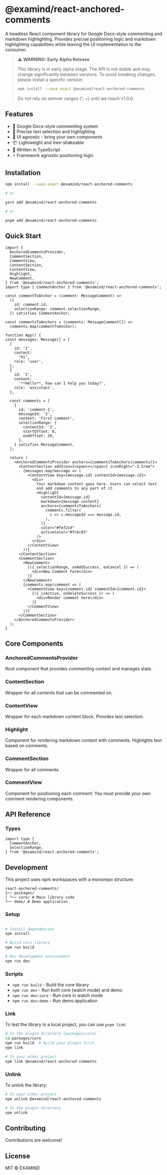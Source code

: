 # @examind/react-anchored-comments

A headless React component library for Google Docs-style commenting and markdown highlighting. Provides precise positioning logic and markdown highlighting capabilities while leaving the UI implementation to the consumer.

> ⚠️ **WARNING: Early Alpha Release**
>
> This library is in early alpha stage. The API is not stable and may change significantly between versions.
> To avoid breaking changes, please install a specific version:
>
> ```bash
> npm install --save-exact @examind/react-anchored-comments
> ```
>
> Do not rely on semver ranges (^, ~) until we reach v1.0.0.

## Features

- 📝 Google Docs-style commenting system
- 🎯 Precise text selection and highlighting
- 🎨 UI agnostic - bring your own components
- 📦 Lightweight and tree-shakeable
- 💪 Written in TypeScript
- ⚡ Framework agnostic positioning logic

## Installation

```bash
npm install --save-exact @examind/react-anchored-comments

# or

yarn add @examind/react-anchored-comments

# or

pnpm add @examind/react-anchored-comments
```

## Quick Start

```tsx
import {
  AnchoredCommentsProvider,
  CommentSection,
  CommentView,
  ContentSection,
  ContentView,
  Highlight,
  NewComment,
} from '@examind/react-anchored-comments';
import type { CommentAnchor } from '@examind/react-anchored-comments';

const commentToAnchor = (comment: MessageComment) =>
  ({
    id: comment.id,
    selectionRange: comment.selectionRange,
  }) satisfies CommentAnchor;

const commentsToAnchors = (comments: MessageComment[]) =>
  comments.map(commentToAnchor);

function App() {
const messages: Message[] = [
  {
    id: '1',
    content:
      "Hi",
    role: 'user',
  },
  {
    id: '2',
    content:
      '**Hello**, how can I help you today?',
    role: 'assistant',
  },

  const comments = [
    {
      id: 'comment-1',
      messageId: '2',
      content: 'First comment',
      selectionRange: {
        contentId: '2',
        startOffset: 8,
        endOffset: 20,
      },
    } satisfies MessageComment,
  ];

  return (
    <AnchoredCommentsProvider anchors={commentsToAnchors(comments)}>
      <ContentSection addIcon={<span>+</span>} iconRight="-3.5rem">
        {messages.map(message => (
          <ContentView key={message.id} contentId={message.id}>
            <div>
              Your markdown content goes here. Users can select text
              and add comments to any part of it.
              <Highlight
                contentId={message.id}
                markdown={message.content}
                anchors={commentsToAnchors(
                  comments.filter(
                    c => c.messageId === message.id,
                  ),
                )}
                color="#fef2cd"
                activeColor="#fcbc03"
              />
            </div>
          </ContentView>
        ))}
      </ContentSection>
      <CommentSection>
        <NewComment>
          {({ selectionRange, onAddSuccess, onCancel }) => (
            <div>New Comment Form</div>
          )}
        </NewComment>
        {comments.map(comment => (
          <CommentView key={comment.id} commentId={comment.id}>
            {({ isActive, onDeleteSuccess }) => (
              <div>Render comment here</div>
            )}
          </CommentView>
        ))}
      </CommentSection>
    </AnchoredCommentsProvider>
  );
}
```

## Core Components

### AnchoredCommentsProvider

Root component that provides commenting context and manages state.

### ContentSection

Wrapper for all contents that can be commented on.

### ContentView

Wrapper for each markdown content block. Provides text selection.

### Highlight

Component for rendering markdown content with comments. Highlights text based on comments.

### CommentSection

Wrapper for all comments.

### CommentView

Component for positioning each comment. You must provide your own comment rendering components.

## API Reference

### Types

```tsx
import type {
  CommentAnchor,
  SelectionRange,
} from '@examind/react-anchored-comments';
```

## Development

This project uses npm workspaces with a monorepo structure:

```
react-anchored-comments/
├── packages/
│ └── core/ # Main library code
└── demo/ # Demo application
```

### Setup

```bash

# Install dependencies
npm install

# Build core library
npm run build

# Run development environment
npm run dev
```

### Scripts

- `npm run build` - Build the core library
- `npm run dev` - Run both core (watch mode) and demo
- `npm run dev:core` - Run core in watch mode
- `npm run dev:demo` - Run demo application

### Link

To test the library in a local project, you can use `pnpm link`:

```bash
# In the plugin directory (packages/core)
cd packages/core
npm run build  # Build your plugin first
npm link

# In your other project
npm link @examind/react-anchored-comments
```

### Unlink

To unlink the library:

```bash
# In your other project
npm unlink @examind/react-anchored-comments

# In the plugin directory
npm unlink
```

## Contributing

Contributions are welcome!

## License

MIT © EXAMIND
